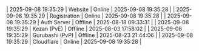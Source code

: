 | 2025-09-08 19:35:29 | Website | Online | 2025-09-08 19:35:28 |
| 2025-09-08 19:35:29 | Registration | Online | 2025-09-08 19:35:28 |
| 2025-09-08 19:35:29 | Auth Server | Offline | 2025-08-18 09:33:31 |
| 2025-09-08 19:35:29 | Kezan (PvE) | Offline | 2025-08-03 17:58:02 |
| 2025-09-08 19:35:29 | Gurubashi (PvP) | Offline | 2025-08-23 21:44:06 |
| 2025-09-08 19:35:29 | Cloudflare | Online | 2025-09-08 19:35:28 |
